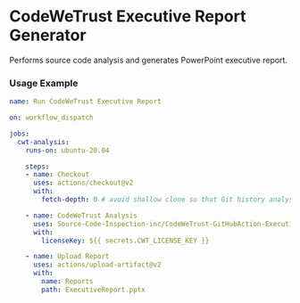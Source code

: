 # CodeWeTrust Executive Report Generator

Performs source code analysis and generates PowerPoint executive report.

### Usage Example

```yaml
name: Run CodeWeTrust Executive Report

on: workflow_dispatch

jobs:
  cwt-analysis:
    runs-on: ubuntu-20.04

    steps:
    - name: Checkout
      uses: actions/checkout@v2
      with:
        fetch-depth: 0 # avoid shallow clone so that Git history analysis works

    - name: CodeWeTrust Analysis
      uses: Source-Code-Inspection-inc/CodeWeTrust-GitHubAction-ExecutiveReport@v0.13
      with:
        licenseKey: ${{ secrets.CWT_LICENSE_KEY }}

    - name: Upload Report
      uses: actions/upload-artifact@v2
      with:
        name: Reports
        path: ExecutiveReport.pptx
```
